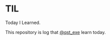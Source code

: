 # TIL

Today I Learned.

This repository is log that [@qst_exe](https://twitter.com/qst_exe) learn today.
